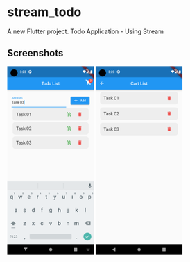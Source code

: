 # stream_todo

A new Flutter project.
Todo Application - Using Stream

## Screenshots
<p>
<img src="assets/home.png" alt="Home" width="200"/>
<img src="assets/cart.png" alt="Cart" width="200"/>
</p>

